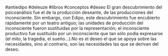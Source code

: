 #antiedipo #deleuze #libros #conceptos #deseo
	El gran descubrimiento del psicoanálisis fue el de la producción deseante, de las producciones del inconsciente. Sin embargo, con Edipo, este descubrimiento fue encubierto rápidamente por un teatro antiguo; las unidades de producción del inconsciente fueron sustituidas por la representación; el inconsciente productivo fue sustituido por un inconsciente que tan sólo podía expresarse (el mito, la tragedia, el sueño...).No es el deseo el que se apoya sobre las necesidades, sino al contrario, son las necesidades las que se derivan del deseo.